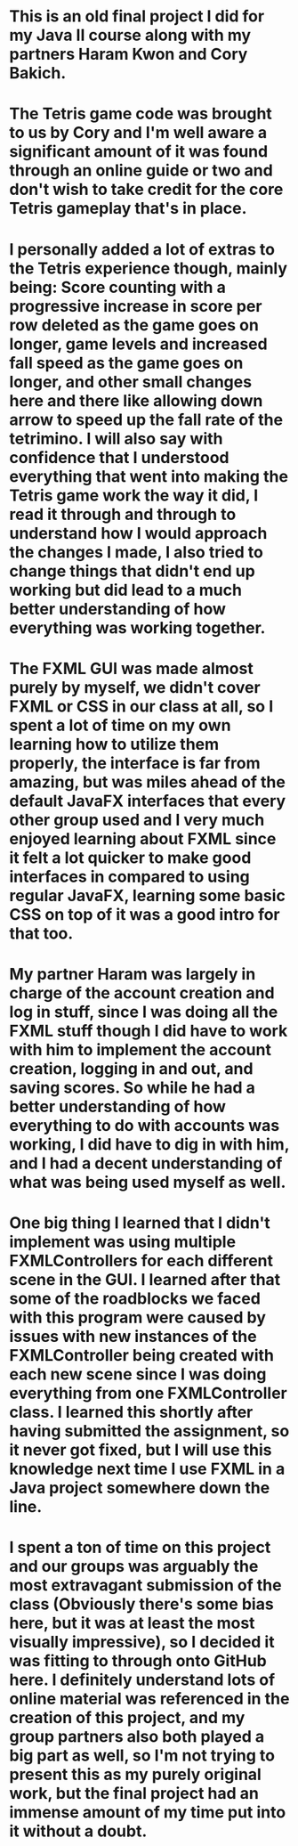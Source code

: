 # This is an old final project I did for my Java II course along with my partners Haram Kwon and Cory Bakich.
# The Tetris game code was brought to us by Cory and I'm well aware a significant amount of it was found through an online guide or two and don't wish to take credit for the core Tetris gameplay that's in place.
# I personally added a lot of extras to the Tetris experience though, mainly being: Score counting with a progressive increase in score per row deleted as the game goes on longer, game levels and increased fall speed as the game goes on longer, and other small changes here and there like allowing down arrow to speed up the fall rate of the tetrimino. I will also say with confidence that I understood everything that went into making the Tetris game work the way it did, I read it through and through to understand how I would approach the changes I made, I also tried to change things that didn't end up working but did lead to a much better understanding of how everything was working together.
# The FXML GUI was made almost purely by myself, we didn't cover FXML or CSS in our class at all, so I spent a lot of time on my own learning how to utilize them properly, the interface is far from amazing, but was miles ahead of the default JavaFX interfaces that every other group used and I very much enjoyed learning about FXML since it felt a lot quicker to make good interfaces in compared to using regular JavaFX, learning some basic CSS on top of it was a good intro for that too.
# My partner Haram was largely in charge of the account creation and log in stuff, since I was doing all the FXML stuff though I did have to work with him to implement the account creation, logging in and out, and saving scores. So while he had a better understanding of how everything to do with accounts was working, I did have to dig in with him, and I had a decent understanding of what was being used myself as well.
# One big thing I learned that I didn't implement was using multiple FXMLControllers for each different scene in the GUI. I learned after that some of the roadblocks we faced with this program were caused by issues with new instances of the FXMLController being created with each new scene since I was doing everything from one FXMLController class. I learned this shortly after having submitted the assignment, so it never got fixed, but I will use this knowledge next time I use FXML in a Java project somewhere down the line.
# I spent a ton of time on this project and our groups was arguably the most extravagant submission of the class (Obviously there's some bias here, but it was at least the most visually impressive), so I decided it was fitting to through onto GitHub here. I definitely understand lots of online material was referenced in the creation of this project, and my group partners also both played a big part as well, so I'm not trying to present this as my purely original work, but the final project had an immense amount of my time put into it without a doubt.
